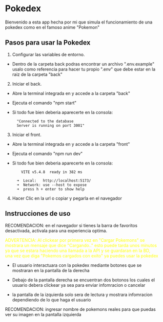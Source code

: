 
# Pokedex

Bienvenido a esta app hecha por mi que simula el funcionamiento de una pokedex como en el famoso anime "Pokemon"



## Pasos para usar la Pokedex


1. Configurar las variables de entorno.
- Dentro de la carpeta back podras encontrar un archivo ".env.example" usalo como referencia para hacer tu propio ".env" que debe estar en la raiz de la carpeta "back"

2. Iniciar el back. 
- Abre la terminal integrada en y accede a la carpeta "back"
- Ejecuta el comando "npm start"
- Si todo fue bien deberia aparecerte en la consola:

        "Connected to the database
        Server is running on port 3001" 

3. Iniciar el front.
- Abre la terminal integrada en y accede a la carpeta "front"
- Ejecuta el comando "npm run dev"
- Si todo fue bien deberia aparecerte en la consola:

          VITE v5.4.8  ready in 382 ms

        ➜  Local:   http://localhost:5173/
        ➜  Network: use --host to expose
        ➜  press h + enter to show help

4. Hacer Clic en la url o copiar y pegarla en el navegador 
 
## Instrucciones de uso

RECOMENDACION: en el navegador si tienes la barra de favoritos desactivada, activala para una experiencia optima.

<span style="color: yellow;">ADVERTENCIA: Al clickear por primera vez en "Cargar Pokemons" se mostrara un mensaje que dice "Cargando.." esto puede tarda unos minutos ya que se estara haciendo una llamada a la API y se guardaran en la BD, una vez que diga "Pokemos cargados con exito" ya puedes usar la pokedex</span>

- El usuario interactuara con la pokedex mediante botones que se mostraran en la pantalla de la derecha

- Debajo de la pantalla derecha se encuentran dos botonos los cuales el usuario debera clickear ya sea para enviar infomracion o cancelar

- la pantalla de la izquierda solo sera de lectura y mostrara infomracion dependiendo de lo que haga el usuario 

RECOMENDACION: ingresar nombre de pokemons reales para que puedas ver su imagen en la pantalla izquierda